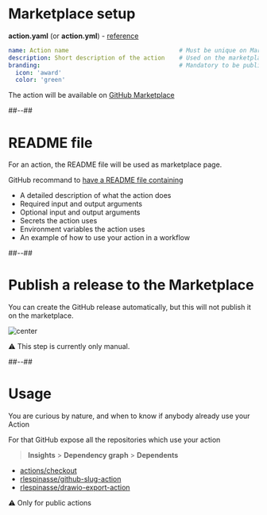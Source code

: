 <!-- .slide: class="with-code-bg-dark" -->

# Marketplace setup

**action.yaml** (or **action.yml**) - [reference](https://docs.github.com/en/actions/creating-actions/metadata-syntax-for-github-actions#branding)

```yaml [1|2|3-5]
name: Action name                               # Must be unique on Marketplace
description: Short description of the action    # Used on the marketplace
branding:                                       # Mandatory to be publish on the Marketplace
  icon: 'award'  
  color: 'green'
```

The action will be available on [GitHub Marketplace](https://github.com/marketplace?type=actions)

##--##

# README file

For an action, the README file will be used as marketplace page.

GitHub recommand to [have a README file containing](https://docs.github.com/en/actions/creating-actions/about-custom-actions#creating-a-readme-file-for-your-action)

- A detailed description of what the action does
- Required input and output arguments
- Optional input and output arguments
- Secrets the action uses
- Environment variables the action uses
- An example of how to use your action in a workflow
<!-- .element: class="list-fragment" -->

##--##

# Publish a release to the Marketplace

You can create the GitHub release automatically, but this will not publish it on the marketplace.

![center](./assets/images/lifecycle-marketplace.png)

⚠️ This step is currently only manual.
<!-- .element: class="credits" -->

##--##

# Usage

You are curious by nature, and when to know if anybody already use your Action

For that GitHub expose all the repositories which use your action

> **Insights** > **Dependency graph** > **Dependents**

- [actions/checkout](https://github.com/actions/checkout/network/dependents?package_id=UGFja2FnZS0yOTQwNzE5ODM0)
- [rlespinasse/github-slug-action](https://github.com/rlespinasse/github-slug-action/network/dependents)
- [rlespinasse/drawio-export-action](https://github.com/rlespinasse/drawio-export-action/network/dependents)

⚠️ Only for public actions
<!-- .element: class="credits" -->
